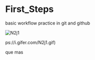 # First_Steps
basic workflow practice in git and github

![N2j1](https://user-images.githubusercontent.com/38879192/132170701-63359837-31fe-4c87-bebf-86ba84ef1103.gif)

ps://i.gifer.com/N2j1.gif)





que mas